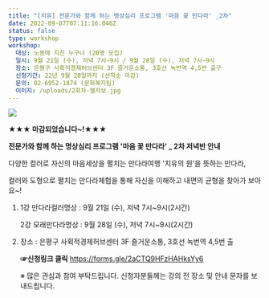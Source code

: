 ```yaml
---
title: "[치유] 전문가와 함께 하는 명상심리 프로그램 '마음 꽃 만다라' _2차"
date: 2022-09-07T07:11:16.046Z
status: false
type: workshop
workshop:
  대상: 노동에 지친 누구나 (20명 모집)
  일시: 9월 21일 (수), 저녁 7시~9시 / 9월 28일 (수), 저녁 7시~9시
  장소: 은평구 사획적경제허브센터 3F 즐거운소통, 3호선 녹번역 4,5번 출구
  신청기간: 22년 9월 20일까지 (선착순 마감)
  문의: 02-6952-1874 (문화복지팀)
  이미지: /uploads/2회차-웹자보.jpg
---
```

![](/uploads/2회차-웹자보.jpg)

**★★★ 마감되었습니다~!★★★**

**전문가와 함께 하는 명상심리 프로그램 '마음 꽃 만다라' _ 2차 저녁반 안내**

 다양한 컬러로 자신의 마음세상을 펼치는 만다라여행 '치유의 원'을 뜻하는 만다라,

 컬러와 도형으로 펼치는 만다라체험을 통해 자신을 이해하고 내면의 균형을 찾아가 보아요~!

1. 1강 만다라컬러명상 :  9월 21일 (수), 저녁 7시~9시(2시간)

   2강 모래만다라명상 :  9월 28일 (수), 저녁 7시~9시(2시간)
2. 장소 : 은평구 사획적경제허브센터 3F 즐거운소통, 3호선 녹번역 4,5번 출 

   **☞신청링크 클릭**  https://forms.gle/2aCTQ9HFzHAHksYy6

    ※ 많은 관심과 참여 부탁드립니다.  신청자분들께는 강의 전 장소 및 안내 문자를 보내드립니다.